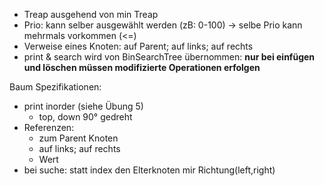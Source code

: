 + Treap ausgehend von min Treap
+ Prio: kann selber ausgewählt werden (zB: 0-100) -> selbe Prio kann mehrmals vorkommen (<=)
+ Verweise eines Knoten: auf Parent; auf links; auf rechts
+ print & search wird von BinSearchTree übernommen: **nur bei einfügen und löschen müssen modifizierte Operationen erfolgen**


Baum Spezifikationen:
+ print inorder (siehe Übung 5)
  + top, down 90° gedreht
+ Referenzen:
  + zum Parent Knoten
  + auf links; auf rechts
  + Wert
+ bei suche: statt index den Elterknoten mir Richtung(left,right)
